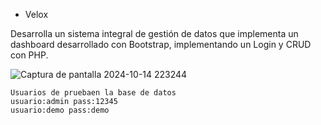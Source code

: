 + Velox

Desarrolla un sistema integral de gestión de datos que implementa un dashboard desarrollado con Bootstrap, implementando un Login y CRUD con PHP.


![Captura de pantalla 2024-10-14 223244](https://github.com/user-attachments/assets/1b81567b-d5bf-471b-9fcd-93f21d930968)


    Usuarios de pruebaen la base de datos
    usuario:admin pass:12345
    usuario:demo pass:demo
